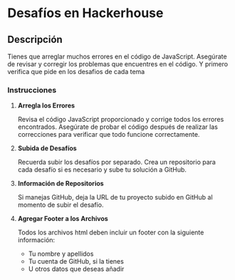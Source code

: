# Desafíos en Hackerhouse

## Descripción

Tienes que arreglar muchos errores en el código de JavaScript. Asegúrate de revisar y corregir los problemas que encuentres en el código.
Y primero verifica que pide en los desafios de cada tema

### Instrucciones

1. **Arregla los Errores**

   Revisa el código JavaScript proporcionado y corrige todos los errores encontrados. Asegúrate de probar el código después de realizar las correcciones para verificar que todo funcione correctamente.

2. **Subida de Desafíos**

   Recuerda subir los desafíos por separado. Crea un repositorio para cada desafío si es necesario y sube tu solución a GitHub.

3. **Información de Repositorios**

   Si manejas GitHub, deja la URL de tu proyecto subido en GitHub al momento de subir el desafío.

4. **Agregar Footer a los Archivos**

   Todos los archivos html deben incluir un footer con la siguiente información:
   - Tu nombre y apellidos
   - Tu cuenta de GitHub, si la tienes
   - U otros datos que deseas añadir